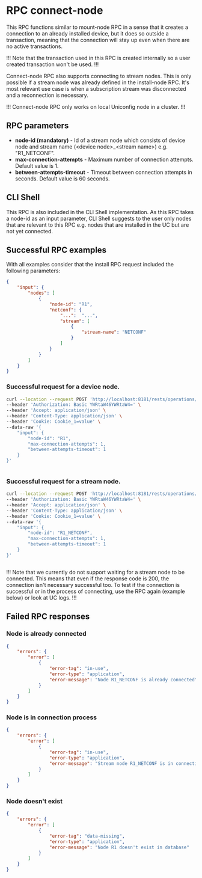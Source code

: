 # RPC connect-node

This RPC functions similar to mount-node RPC in a sense that it creates a connection to an already installed device,
but it does so outside a transaction, meaning that the connection will stay up even when there are no active
transactions.

!!!
Note that the transaction used in this RPC is created internally so a user created transaction won't be used.
!!!

Connect-node RPC also supports connecting to stream nodes. This is only possible if a stream node was already
defined in the install-node RPC. It's most relevant use case is when a subscription stream was disconnected and a
reconnection is necessary.

!!!
Connect-node RPC only works on local Uniconfig node in a cluster.
!!!

## RPC parameters

- **node-id (mandatory)** - Id of a stream node which consists of device node and stream name (\<device node>_\<stream name>) e.g.
"R1_NETCONF".
- **max-connection-attempts** - Maximum number of connection attempts. Default value is 1.
- **between-attempts-timeout** - Timeout between connection attempts in seconds. Default value is 60 seconds.

## CLI Shell

This RPC is also included in the CLI Shell implementation. As this RPC takes a node-id as an input parameter, CLI Shell
suggests to the user only nodes that are relevant to this RPC e.g. nodes that are installed in the UC but are not yet
connected.

## Successful RPC examples

With all examples consider that the install RPC request included the following parameters:

```json
{
    "input": {
        "nodes": [
            {
                "node-id": "R1",
                "netconf": {
                    "...":  "...",
                    "stream": [
                        {
                            "stream-name": "NETCONF"
                        }
                    ]
                }
            }
        ]
    }
}
```

### Successful request for a device node.

```bash RPC Request
curl --location --request POST 'http://localhost:8181/rests/operations/connection-manager:connect-node' \
--header 'Authorization: Basic YWRtaW46YWRtaW4=' \
--header 'Accept: application/json' \
--header 'Content-Type: application/json' \
--header 'Cookie: Cookie_1=value' \
--data-raw '{
    "input": {
        "node-id": "R1",
        "max-connection-attempts": 1,
        "between-attempts-timeout": 1
    }
}'
```

```RPC Response, Status: 200
```

### Successful request for a stream node.

```bash RPC Request
curl --location --request POST 'http://localhost:8181/rests/operations/connection-manager:connect-node' \
--header 'Authorization: Basic YWRtaW46YWRtaW4=' \
--header 'Accept: application/json' \
--header 'Content-Type: application/json' \
--header 'Cookie: Cookie_1=value' \
--data-raw '{
    "input": {
        "node-id": "R1_NETCONF",
        "max-connection-attempts": 1,
        "between-attempts-timeout": 1
    }
}'
```

```RPC Response, Status: 200
```

!!!
Note that we currently do not support waiting for a stream node to be connected. This means that even if the response
code is 200, the connection isn't necessary successful too. To test if the connection is successful or in the process
of connecting, use the RPC again (example below) or look at UC logs.
!!!

## Failed RPC responses

### Node is already connected
```json RPC Response, Status: 409
{
    "errors": {
        "error": [
            {
                "error-tag": "in-use",
                "error-type": "application",
                "error-message": "Node R1_NETCONF is already connected"
            }
        ]
    }
}
```

### Node is in connection process
```json RPC Response, Status: 409
{
    "errors": {
        "error": [
            {
                "error-tag": "in-use",
                "error-type": "application",
                "error-message": "Stream node R1_NETCONF is in connection process."
            }
        ]
    }
}
```

### Node doesn't exist
```json
{
    "errors": {
        "error": [
            {
                "error-tag": "data-missing",
                "error-type": "application",
                "error-message": "Node R1 doesn't exist in database"
            }
        ]
    }
}
```